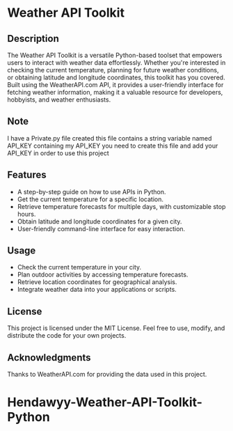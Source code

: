 # Weather API Toolkit

## Description
The Weather API Toolkit is a versatile Python-based toolset that empowers users to interact with weather data effortlessly. Whether you're interested in checking the current temperature, planning for future weather conditions, or obtaining latitude and longitude coordinates, this toolkit has you covered. Built using the WeatherAPI.com API, it provides a user-friendly interface for fetching weather information, making it a valuable resource for developers, hobbyists, and weather enthusiasts.

## Note
I have a Private.py file created this file contains a string variable named API_KEY containing my API_KEY you need to create this file and add your API_KEY in order to use this project

## Features

- A step-by-step guide on how to use APIs in Python.
- Get the current temperature for a specific location.
- Retrieve temperature forecasts for multiple days, with customizable stop hours.
- Obtain latitude and longitude coordinates for a given city.
- User-friendly command-line interface for easy interaction.

## Usage

- Check the current temperature in your city.
- Plan outdoor activities by accessing temperature forecasts.
- Retrieve location coordinates for geographical analysis.
- Integrate weather data into your applications or scripts.

## License
This project is licensed under the MIT License. Feel free to use, modify, and distribute the code for your own projects.

## Acknowledgments
Thanks to WeatherAPI.com for providing the data used in this project.
# Hendawyy-Weather-API-Toolkit-Python
